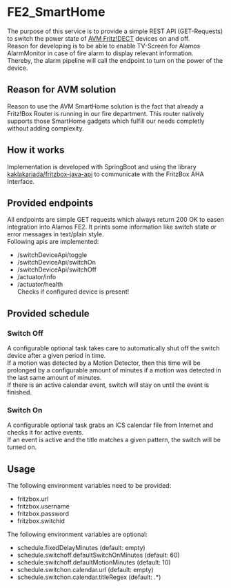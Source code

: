 # FE2_SmartHome
The purpose of this service is to provide a simple REST API (GET-Requests) to switch the power state of [AVM Fritz!DECT](https://avm.de/produkte/fritzdect/) devices on and off.  
Reason for developing is to be able to enable TV-Screen for Alamos AlarmMonitor in case of fire alarm to display relevant information.  
Thereby, the alarm pipeline will call the endpoint to turn on the power of the device.

## Reason for AVM solution
Reason to use the AVM SmartHome solution is the fact that already a Fritz!Box Router is running in our fire department. This router natively supports those SmartHome gadgets which fulfill our needs completly without adding complexity.

## How it works
Implementation is developed with SpringBoot and using the library [kaklakariada/fritzbox-java-api](https://github.com/kaklakariada/fritzbox-java-api) to communicate with the FritzBox AHA Interface.

## Provided endpoints
All endpoints are simple GET requests which always return 200 OK to easen integration into Alamos FE2. It prints some information like switch state or error messages in text/plain style.  
Following apis are implemented: 
* /switchDeviceApi/toggle  
* /switchDeviceApi/switchOn
* /switchDeviceApi/switchOff
* /actuator/info
* /actuator/health  
  Checks if configured device is present! 

## Provided schedule

### Switch Off
A configurable optional task takes care to automatically shut off the switch device after a given period in time.  
If a motion was detected by a Motion Detector, then this time will be prolonged by a configurable amount of minutes if a motion was detected in the last same amount of minutes.  
If there is an active calendar event, switch will stay on until the event is finished.

### Switch On
A configurable optional task grabs an ICS calendar file from Internet and checks it for active events.  
If an event is active and the title matches a given pattern, the switch will be turned on.

## Usage
The following environment variables need to be provided:
* fritzbox.url
* fritzbox.username
* fritzbox.password
* fritzbox.switchid


The following environment variables are optional:
* schedule.fixedDelayMinutes (default: empty)
* schedule.switchoff.defaultSwitchOnMinutes (default: 60)
* schedule.switchoff.defaultMotionMinutes (default: 10)
* schedule.switchon.calendar.url (default: empty)
* schedule.switchon.calendar.titleRegex (default: .*)